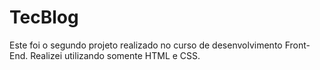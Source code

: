 # TecBlog
Este foi o segundo projeto realizado no curso de desenvolvimento Front-End. Realizei utilizando somente HTML e CSS.

